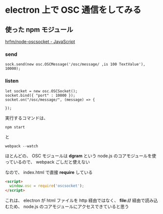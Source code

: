 # electron 上で OSC 通信をしてみる

## 使った npm モジュール

[hrfm/node-oscsocket - JavaScript](https://github.com/hrfm/node-oscsocket)

### send

    sock.send(new osc.OSCMessage('/osc/message/ ,is 100 TextValue'), 10000);

### listen

    let socket = new osc.OSCSocket();
    socket.bind({ "port" : 10000 });
    socket.on("/osc/message/", (message) => {
    
    });


実行するコマンドは、

    npm start
    
と

    webpack --watch
    
    
ほとんどの、 OSC モジュールは **dgram** という node.js のコアモジュールを使っているので、 webpack ごしだと使えない

なので、 index.html で直接 **require** している

```html
<script>
  window.osc = require('oscsocket');
</script>
```

これは、 electron が html ファイルを http 経由ではなく、 **file://** 経由で読み込むため、 node.js のコアモジュールにアクセスできていると思う
